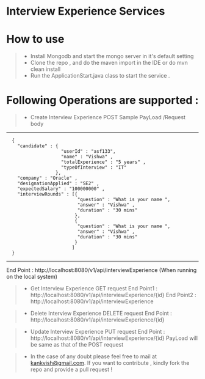 # Interview Experience Services

How to use
==========
> - Install Mongodb and start the mongo server in it's default setting
> - Clone the repo , and do the maven import in the IDE or do mvn clean install
> - Run the ApplicationStart.java class to start the service .


Following Operations are supported :
===================================
> - Create Interview Experience
      POST 
      Sample PayLoad /Request body
      
-----------------------------------------------------------      
      {
        "candidate" : {
                        "userId" : "asf133",
                        "name" : "Vishwa" ,
                        "totalExperience" : "5 years" ,
                        "typeOfInterview" : "IT"
                      },
        "company" : "Oracle" ,
        "designationApplied" : "SE2" ,
        "expectedSalary" : "100000000" ,
        "interviewRounds" : [{
                              "question" : "What is your name ",
                              "answer" : "Vishwa" ,
                              "duration" : "30 mins" 
                             },
                             {
                              "question" : "What is your name ",
                              "answer" : "Vishwa" ,
                              "duration" : "30 mins" 
                             }
                            ]
      }

------------------------------------------------------

End Point : http://localhost:8080/v1/api/interviewExperience (When running on the local system)


> - Get Interview Experience
    GET request
    End Point1 : http://localhost:8080/v1/api/interviewExperience/{id}
    End Point2 : http://localhost:8080/v1/api/interviewExperience

> - Delete Interview Experience
    DELETE request
    End Point : http://localhost:8080/v1/api/interviewExperience/{id}
    
> - Update Interview Experience
    PUT request
    End Point : http://localhost:8080/v1/api/interviewExperience/{id}
    PayLoad will be same as that of the POST request
    
    
> - In the case of any doubt please feel free to mail at kankvish@gmail.com. If you want to contribute , kindly fork the repo and provide a pull request !



